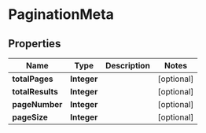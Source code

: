 

# PaginationMeta


## Properties

Name | Type | Description | Notes
------------ | ------------- | ------------- | -------------
**totalPages** | **Integer** |  |  [optional]
**totalResults** | **Integer** |  |  [optional]
**pageNumber** | **Integer** |  |  [optional]
**pageSize** | **Integer** |  |  [optional]



